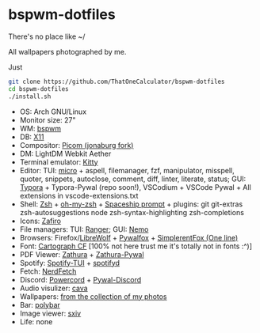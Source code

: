 # bspwm-dotfiles
There's no place like ~/

All wallpapers photographed by me.

Just 
```sh
git clone https://github.com/ThatOneCalculator/bspwm-dotfiles
cd bspwm-dotfiles
./install.sh
```

- OS: Arch GNU/Linux
- Monitor size: 27"
- WM: [bspwm](https://github.com/baskerville/bspwm)
- DB: [X11](https://x.org/)
- Compositor: [Picom (jonaburg fork)](https://github.com/jonaburg/picom)
- DM: LightDM Webkit Aether
- Terminal emulator: [Kitty](https://github.com/kovidgoyal/kitty)
- Editor: TUI: [micro](https://micro-editor.github.io/) + aspell, filemanager, fzf, manipulator, misspell, quoter, snippets, autoclose, comment, diff, linter, literate, status; GUI: [Typora](https://typora.io/) + Typora-Pywal (repo soon!), VSCodium + VSCode Pywal + All extensions in vscode-extensions.txt
- Shell: [Zsh](https://www.zsh.org/) + [oh-my-zsh](https://ohmyz.sh) + [Spaceship prompt](https://github.com/denysdovhan/spaceship-prompt) + plugins: git git-extras zsh-autosuggestions node zsh-syntax-highlighting zsh-completions
- Icons: [Zafiro](https://github.com/zayronxio/Zafiro-icons)
- File managers: TUI: [Ranger](https://github.com/linuxmint/nemo); GUI: [Nemo](https://github.com/linuxmint/nemo)
- Browsers: Firefox/[LibreWolf](https://librewolf-community.gitlab.io/) + [Pywalfox](https://github.com/frewacom/pywalfox) + [SimplerentFox (One line)](https://github.com/MiguelRAvila/SimplerentFox/blob/master/Linux/userChrome__OneLine.css)
- Font: [Cartograph CF](https://connary.com/cartograph.html) \[100% not here trust me it's totally not in fonts :^)\]
- PDF Viewer: [Zathura](https://pwmt.org/projects/zathura/) + [Zathura-Pywal](https://github.com/GideonWolfe/Zathura-Pywal)
- Spotify: [Spotify-TUI](https://github.com/Rigellute/spotify-tui) + [spotifyd](https://github.com/Spotifyd/spotifyd)
- Fetch: [NerdFetch](https://github.com/thatonecalculator/nerdfetch)
- Discord: [Powercord](https://powercord.dev/) + [Pywal-Discord](https://github.com/FilipLitwora/pywal-discord)
- Audio visulizer: [cava](https://github.com/karlstav/cava)
- Wallpapers: [from the collection of my photos](https://github.com/rose-pine/wallpapers)
- Bar: [polybar](https://github.com/polybar/polybar)
- Image viewer: [sxiv](https://github.com/muennich/sxiv)
- Life: none
